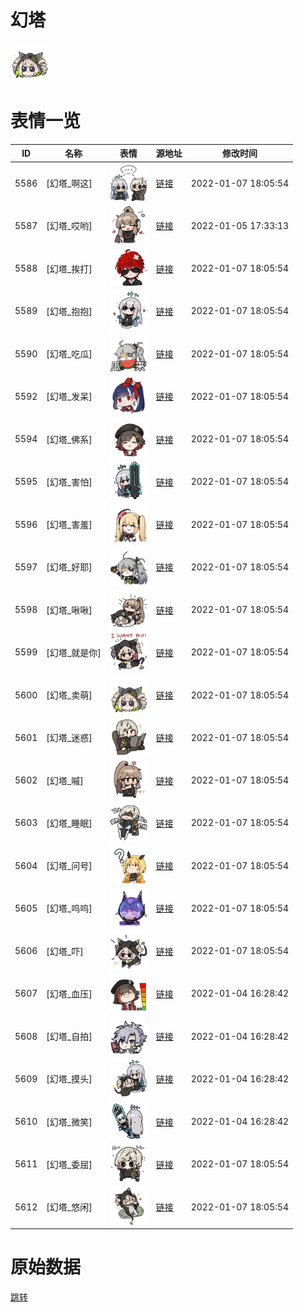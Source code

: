# 幻塔

<img src="./cover.png" height="60" alt="cover" />

# 表情一览

|ID|名称|表情|源地址|修改时间|
|----|----|----|----|----|
|5586|[幻塔_啊这]|<img src="./pic/005586_%5B幻塔_啊这%5D.png" height="60" alt="啊这"/>|[链接](http://i0.hdslb.com/bfs/emote/ec03784f244abb3332d1d74b92c8bb87df2a6a53.png)|2022-01-07 18:05:54|
|5587|[幻塔_哎哟]|<img src="./pic/005587_%5B幻塔_哎哟%5D.png" height="60" alt="哎哟"/>|[链接](http://i0.hdslb.com/bfs/emote/cd3d0e12db5ebfb544c6b4ae632bd24a3f757c92.png)|2022-01-05 17:33:13|
|5588|[幻塔_挨打]|<img src="./pic/005588_%5B幻塔_挨打%5D.png" height="60" alt="挨打"/>|[链接](http://i0.hdslb.com/bfs/emote/4ab9a389fc15bde48bd47da0f86362731c57e50c.png)|2022-01-07 18:05:54|
|5589|[幻塔_抱抱]|<img src="./pic/005589_%5B幻塔_抱抱%5D.png" height="60" alt="抱抱"/>|[链接](http://i0.hdslb.com/bfs/emote/4c39130204162e3d57d9a78b07e0da18df009f25.png)|2022-01-07 18:05:54|
|5590|[幻塔_吃瓜]|<img src="./pic/005590_%5B幻塔_吃瓜%5D.png" height="60" alt="吃瓜"/>|[链接](http://i0.hdslb.com/bfs/emote/eb924fbf19c5d8fc0813826f3997a243026f93e5.png)|2022-01-07 18:05:54|
|5592|[幻塔_发呆]|<img src="./pic/005592_%5B幻塔_发呆%5D.png" height="60" alt="发呆"/>|[链接](http://i0.hdslb.com/bfs/emote/11a15a275b89d7ad84a56c9bba267b27eb5b1b97.png)|2022-01-07 18:05:54|
|5594|[幻塔_佛系]|<img src="./pic/005594_%5B幻塔_佛系%5D.png" height="60" alt="佛系"/>|[链接](http://i0.hdslb.com/bfs/emote/33c3bcb91d128b167aa749c1a01914e3a1113582.png)|2022-01-07 18:05:54|
|5595|[幻塔_害怕]|<img src="./pic/005595_%5B幻塔_害怕%5D.png" height="60" alt="害怕"/>|[链接](http://i0.hdslb.com/bfs/emote/f9aa13c426eba6d6067e2f3e5eee839405db1c99.png)|2022-01-07 18:05:54|
|5596|[幻塔_害羞]|<img src="./pic/005596_%5B幻塔_害羞%5D.png" height="60" alt="害羞"/>|[链接](http://i0.hdslb.com/bfs/emote/7868841b13f2067418c34becd73fde4be8a8bdfe.png)|2022-01-07 18:05:54|
|5597|[幻塔_好耶]|<img src="./pic/005597_%5B幻塔_好耶%5D.png" height="60" alt="好耶"/>|[链接](http://i0.hdslb.com/bfs/emote/1f99ad04c76059c39280680ee0b711db7775d805.png)|2022-01-07 18:05:54|
|5598|[幻塔_啾啾]|<img src="./pic/005598_%5B幻塔_啾啾%5D.png" height="60" alt="啾啾"/>|[链接](http://i0.hdslb.com/bfs/emote/909e122fd5ead861259a92c5c27d55dd9e5cc629.png)|2022-01-07 18:05:54|
|5599|[幻塔_就是你]|<img src="./pic/005599_%5B幻塔_就是你%5D.png" height="60" alt="就是你"/>|[链接](http://i0.hdslb.com/bfs/emote/a857a89e33f495dc66f40297e0cdc3949ab73e70.png)|2022-01-07 18:05:54|
|5600|[幻塔_卖萌]|<img src="./pic/005600_%5B幻塔_卖萌%5D.png" height="60" alt="卖萌"/>|[链接](http://i0.hdslb.com/bfs/emote/987083529c70534b6e0f4586e508538060f441c1.png)|2022-01-07 18:05:54|
|5601|[幻塔_迷惑]|<img src="./pic/005601_%5B幻塔_迷惑%5D.png" height="60" alt="迷惑"/>|[链接](http://i0.hdslb.com/bfs/emote/4ca3814bf07e5fde2c2070e18a47878b35e85004.png)|2022-01-07 18:05:54|
|5602|[幻塔_嘁]|<img src="./pic/005602_%5B幻塔_嘁%5D.png" height="60" alt="嘁"/>|[链接](http://i0.hdslb.com/bfs/emote/62c03f39bc6bf8771c462d0fd1fe6250735510b1.png)|2022-01-07 18:05:54|
|5603|[幻塔_睡眠]|<img src="./pic/005603_%5B幻塔_睡眠%5D.png" height="60" alt="睡眠"/>|[链接](http://i0.hdslb.com/bfs/emote/bead7df07eb518de1897b0acfb5ae1f17e0ba88a.png)|2022-01-07 18:05:54|
|5604|[幻塔_问号]|<img src="./pic/005604_%5B幻塔_问号%5D.png" height="60" alt="问号"/>|[链接](http://i0.hdslb.com/bfs/emote/23faf71dc30d105946cdc06414e789c4cbd1d0d3.png)|2022-01-07 18:05:54|
|5605|[幻塔_呜呜]|<img src="./pic/005605_%5B幻塔_呜呜%5D.png" height="60" alt="呜呜"/>|[链接](http://i0.hdslb.com/bfs/emote/a5835795aa54c4d8452165bcd8168c1e9d965714.png)|2022-01-07 18:05:54|
|5606|[幻塔_吓]|<img src="./pic/005606_%5B幻塔_吓%5D.png" height="60" alt="吓"/>|[链接](http://i0.hdslb.com/bfs/emote/a81840cb384867bae9b3359f19cb88fabc91146d.png)|2022-01-07 18:05:54|
|5607|[幻塔_血压]|<img src="./pic/005607_%5B幻塔_血压%5D.png" height="60" alt="血压"/>|[链接](http://i0.hdslb.com/bfs/emote/404d9352aa51796da64610983f4df0abf2af0d79.png)|2022-01-04 16:28:42|
|5608|[幻塔_自拍]|<img src="./pic/005608_%5B幻塔_自拍%5D.png" height="60" alt="自拍"/>|[链接](http://i0.hdslb.com/bfs/emote/490729bbb25afee95a82dc4daeabb697feff1038.png)|2022-01-04 16:28:42|
|5609|[幻塔_摸头]|<img src="./pic/005609_%5B幻塔_摸头%5D.png" height="60" alt="摸头"/>|[链接](http://i0.hdslb.com/bfs/emote/8d93f77afb106253342d88eae0f7115d6b10da35.png)|2022-01-04 16:28:42|
|5610|[幻塔_微笑]|<img src="./pic/005610_%5B幻塔_微笑%5D.png" height="60" alt="微笑"/>|[链接](http://i0.hdslb.com/bfs/emote/53edb69e33bed639192abc7b7a968cc67afe2bb4.png)|2022-01-04 16:28:42|
|5611|[幻塔_委屈]|<img src="./pic/005611_%5B幻塔_委屈%5D.png" height="60" alt="委屈"/>|[链接](http://i0.hdslb.com/bfs/emote/68c138205ab03ce9b9716dc74e2076ed16935658.png)|2022-01-07 18:05:54|
|5612|[幻塔_悠闲]|<img src="./pic/005612_%5B幻塔_悠闲%5D.png" height="60" alt="悠闲"/>|[链接](http://i0.hdslb.com/bfs/emote/1cb22a37a2137c94fd8c9261b8a9e1fcbfded8b2.png)|2022-01-07 18:05:54|

# 原始数据

[跳转](./raw.json)

